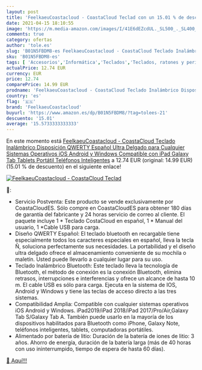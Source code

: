 ```yaml
---
layout: post
title: 'FeelkaeuCoastacloud - CoastaCloud Teclad con un 15.01 % de descuento'
date: 2021-04-15 18:10:55
image: 'https://m.media-amazon.com/images/I/41E6dEZcdUL._SL500_._SL400_.jpg'
comments: true
category: ofertas
author: 'tole.es'
slug: 'B01N5FBDM8-es FeelkaeuCoastacloud - CoastaCloud Teclado Inalámbrico...'
sku: 'B01N5FBDM8-es'
tags: [ 'Accesorios','Informática','Teclados','Teclados, ratones y periféricos de entrada','feelkaeucoastacloud','ipad', ]
actualPrice: 12.74 EUR
currency: EUR
price: 12.74
comparePrice: 14.99 EUR
prodname: 'FeelkaeuCoastacloud - CoastaCloud Teclado Inalámbrico Disposición QWERTY Español Ultra Delgado para Cualquier Sistemas Operativos iOS Android y Windows Compatible con iPad Galaxy Tab Tablets Portátil Teléfonos Inteligentes'
country: 'es'
flag: '🇪🇸'
brand: 'FeelkaeuCoastacloud'
buyurl: 'https://www.amazon.es/dp/B01N5FBDM8/?tag=tolees-21'
descuento: '15.01'
average: '15.5733333333333'
---
```


En este momento está [FeelkaeuCoastacloud - CoastaCloud Teclado Inalámbrico Disposición QWERTY Español Ultra Delgado para Cualquier Sistemas Operativos iOS Android y Windows Compatible con iPad Galaxy Tab Tablets Portátil Teléfonos Inteligentes](https://www.amazon.es/dp/B01N5FBDM8/?tag=tolees-21) a 12.74 EUR (original: 14.99 EUR) (15.01 %  de descuento) en el siguiente enlace!

[![FeelkaeuCoastacloud - CoastaCloud Teclad](https://m.media-amazon.com/images/I/41E6dEZcdUL._SL500_._SL400_.jpg)](https://www.amazon.es/dp/B01N5FBDM8/?tag=tolees-21)

🔎:

- Servicio Postventa: Este producto se vende exclusivamente por CoastaCloudES. Sólo compre en CoastaCloudES para obtener 180 días de garantía del fabricante y 24 horas servicio de correo al cliente. El paquete incluye 1 * Teclado CostaCloud en español, 1 * Manual del usuario, 1 *Cable USB para carga.
- Diseño QWERTY Español: El teclado bluetooth en recargable tiene especialmente todos los caracteres especiales en español, lleva la tecla Ñ, soluciona perfectamente sus necesidades. La portabilidad y el diseño ultra delgado ofrece el almacenamiento conveniente de su mochila o maletín. Usted puede llevarlo a cualquier lugar para su uso.
- Teclado Inalámbrico Bluetooth: Este teclado lleva la tecnología de Bluetooth, el método de conexión es la conexión Bluetooth, elimina retrasos, interrupciones e interferencias y ofrece un alcance de hasta 10 m. El cable USB es sólo para carga. Ejecuta en la sistema de IOS, Android y Windows y tiene las teclas de acceso directo a las tres sistemas.
- Compatibilidad Amplia: Compatible con cualquier sistemas operativos iOS Android y Windows. iPad2019/iPad 2018/iPad 2017/Pro/Air,Galaxy Tab S/Galaxy Tab A. También puede usarlo en la mayoría de los dispositivos habilitados para Bluetooth como iPhone, Galaxy Note, teléfonos inteligentes, tablets, computadoras portátiles.
- Alimentado por batería de litio: Duración de la batería de iones de litio: 3 años. Ahorro de energía, duración de la batería larga (más de 40 horas con uso ininterrumpido, tiempo de espera de hasta 60 días).

[🛒 Aquí!!!](https://www.amazon.es/dp/B01N5FBDM8/?tag=tolees-21)
